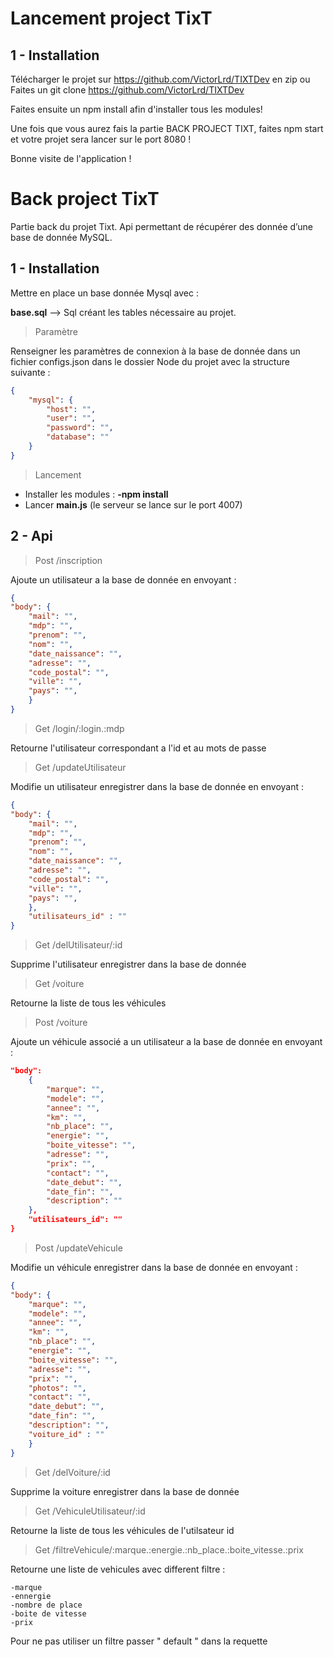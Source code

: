 # Lancement project TixT

## 1 - Installation

Télécharger le projet sur https://github.com/VictorLrd/TIXTDev en zip
ou
Faites un git clone https://github.com/VictorLrd/TIXTDev

Faites ensuite un npm install afin d'installer tous les modules!

Une fois que vous aurez fais la partie BACK PROJECT TIXT,
faites npm start et votre projet sera lancer sur le port 8080 !

Bonne visite de l'application !

# Back project TixT

Partie back du projet Tixt. Api permettant de récupérer des donnée d’une base de donnée MySQL.

## 1 - Installation

Mettre en place un base donnée Mysql avec :

**base.sql** --> Sql créant les tables nécessaire au projet.

> Paramètre

Renseigner les paramètres de connexion à la base de donnée dans un fichier configs.json dans le dossier Node du projet avec la structure suivante :

```json
{
	"mysql": {
		"host": "",
		"user": "",
		"password": "",
		"database": ""
	}
}
```

> Lancement

- Installer les modules : **-npm install**
- Lancer **main.js** (le serveur se lance sur le port 4007)
   
## 2 - Api

> Post /inscription
	
Ajoute un utilisateur a la base de donnée en envoyant :

```json
{
"body": {
	"mail": "",
	"mdp": "",
	"prenom": "",
	"nom": "",
	"date_naissance": "",
	"adresse": "",
	"code_postal": "",
	"ville": "",
	"pays": "",
	}
}
```
> Get /login/:login.:mdp

Retourne l'utilisateur correspondant a l'id et au mots de passe

> Get /updateUtilisateur

Modifie un utilisateur enregistrer dans la base de donnée en envoyant :

```json
{
"body": {
	"mail": "",
	"mdp": "",
	"prenom": "",
	"nom": "",
	"date_naissance": "",
	"adresse": "",
	"code_postal": "",
	"ville": "",
	"pays": "",
	},
	"utilisateurs_id" : ""
}
```
> Get /delUtilisateur/:id

Supprime l'utilisateur enregistrer dans la base de donnée

> Get /voiture

Retourne la liste de tous les véhicules 

> Post /voiture

Ajoute un véhicule associé a un utilisateur a la base de donnée en envoyant :

```json
"body": 
	{
		"marque": "",
		"modele": "",
		"annee": "",
		"km": "",
		"nb_place": "",
		"energie": "",
		"boite_vitesse": "",
		"adresse": "",
		"prix": "",
		"contact": "",
		"date_debut": "",
		"date_fin": "",
		"description": ""
	},
	"utilisateurs_id": ""
}
```
> Post /updateVehicule

Modifie un véhicule enregistrer dans la base de donnée en envoyant :

```Json
{
"body": {
	"marque": "",
	"modele": "",
	"annee": "",
	"km": "",
	"nb_place": "",
	"energie": "",
	"boite_vitesse": "",
	"adresse": "",
	"prix": "",
	"photos": "",
	"contact": "",
	"date_debut": "",
	"date_fin": "",
	"description": "",
	"voiture_id" : ""
	}
}
```

 > Get /delVoiture/:id

Supprime la voiture enregistrer dans la base de donnée

> Get /VehiculeUtilisateur/:id

Retourne la liste de tous les véhicules de l'utilsateur id

> Get /filtreVehicule/:marque.:energie.:nb_place.:boite_vitesse.:prix

Retourne une liste de vehicules avec different filtre :

    -marque
    -ennergie
    -nombre de place
    -boite de vitesse
    -prix
    
Pour ne pas utiliser un filtre passer " default " dans la requette


